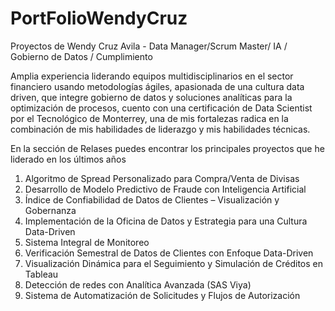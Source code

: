 # PortFolioWendyCruz
Proyectos de Wendy Cruz Avila - Data Manager/Scrum Master/ IA / Gobierno de Datos / Cumplimiento

Amplia experiencia liderando equipos multidisciplinarios en el sector financiero usando metodologías ágiles, apasionada de una cultura data driven, que integre gobierno de datos y soluciones analíticas para la optimización de procesos, cuento con una certificación de Data Scientist por el Tecnológico de Monterrey, una de mis fortalezas radica en la combinación de mis habilidades de liderazgo y mis habilidades técnicas.

En la sección de Relases puedes encontrar los principales proyectos que he liderado en los últimos años

1. Algoritmo de Spread Personalizado para Compra/Venta de Divisas
2. Desarrollo de Modelo Predictivo de Fraude con Inteligencia Artificial
3. Índice de Confiabilidad de Datos de Clientes – Visualización y Gobernanza
4. Implementación de la Oficina de Datos y Estrategia para una Cultura Data-Driven
5. Sistema Integral de Monitoreo
6. Verificación Semestral de Datos de Clientes con Enfoque Data-Driven
7. Visualización Dinámica para el Seguimiento y Simulación de Créditos en Tableau
8. Detección de redes con Analítica Avanzada (SAS Viya)
9. Sistema de Automatización de Solicitudes y Flujos de Autorización

    
   
